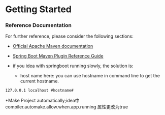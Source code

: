 # Getting Started

### Reference Documentation
For further reference, please consider the following sections:

* [Official Apache Maven documentation](https://maven.apache.org/guides/index.html)
* [Spring Boot Maven Plugin Reference Guide](https://docs.spring.io/spring-boot/docs/2.2.0.RELEASE/maven-plugin/)

* if you idea with springboot running slowly, the solution is: 
  * host name here: you can use hostname in command line to get the current hostname.
```$shell
127.0.0.1 localhost #hostname#
```
*Make Project automatically;idea中compiler.automake.allow.when.app.running 属性更改为true
